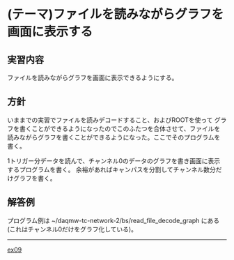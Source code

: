 (テーマ)ファイルを読みながらグラフを画面に表示する
==================================================

実習内容
--------

ファイルを読みながらグラフを画面に表示できるようにする。

方針
----

いままでの実習でファイルを読みデコードすること、およびROOTを使って
グラフを書くことができるようになったのでこのふたつを合体させて、ファイルを
読みながらグラフを書くことができるようになった。ここでそのプログラムを
書く。

1トリガー分データを読んで、チャンネル0のデータのグラフを書き画面に表示
するプログラムを書く。
余裕があればキャンパスを分割してチャンネル数分だけグラフを書く。

解答例
------

プログラム例は ~/daqmw-tc-network-2/bs/read_file_decode_graph にある
(これはチャンネル0だけをグラフ化している)。

---

[ex09](../ex/ex09/)
